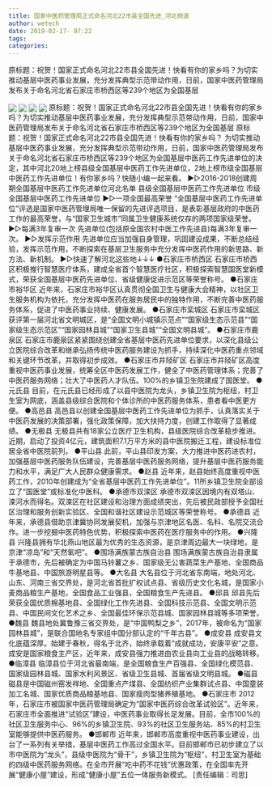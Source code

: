 ```yaml
---
title: 国家中医药管理局正式命名河北22市县全国先进_河北频道
author: wetech
date: 2019-02-17- 07:22
tags: 
categories: 
---
```

原标题：祝贺！国家正式命名河北22市县全国先进！快看有你的家乡吗？为切实推动基层中医药事业发展，充分发挥典型示范带动作用，日前，国家中医药管理局发布关于命名河北省石家庄市桥西区等239个地区为全国基层
<!-- more -->
                
<img align="center" border="0" src="http://p2.ifengimg.com/fck/2019_08/c267df445f89318_w1080_h601.jpg" />
                
<img align="center" border="0" src="http://p2.ifengimg.com/fck/2019_08/16d4d67413b4b14_w600_h513.png" />
                
<img align="center" border="0" src="http://p2.ifengimg.com/fck/2019_08/a4833cdfacb2ffd_w600_h288.png" />
            
<img align="center" border="0" src="http://p2.ifengimg.com/a/2016/0810/204c433878d5cf9size1_w16_h16.png" />
原标题：祝贺！国家正式命名河北22市县全国先进！快看有你的家乡吗？为切实推动基层中医药事业发展，充分发挥典型示范带动作用，日前，国家中医药管理局发布关于命名河北省石家庄市桥西区等239个地区为全国基层
原标题：祝贺！国家正式命名河北22市县全国先进！快看有你的家乡吗？
为切实推动基层中医药事业发展，充分发挥典型示范带动作用，日前，国家中医药管理局发布关于命名河北省石家庄市桥西区等239个地区为全国基层中医药工作先进单位的决定，其中河北20地上榜县级全国基层中医药工作先进单位，2地上榜市级全国基层中医药工作先进单位！有你家乡吗？快随小编一起来看。
▶▷2016-2018创建周期全国基层中医药工作先进单位河北名单
县级全国基层中医药工作先进单位
市级全国基层中医药工作先进单位
▶▷一项全国最高荣誉
“全国基层中医药工作先进单位”评选是国家中医药管理局唯一保留的先进评选项目，是表彰基层政府的中医药工作的最高荣誉，与“国家卫生城市”同属卫生健康系统仅存的两项国家级荣誉。
▶▷每满3年复审一次
先进单位(包括原全国农村中医工作先进县)每满3年复审一次。
▶▷发挥示范作用
先进单位应当加强自身管理，巩固建设成果，不断总结经验，发挥示范作用，不断探索在基层卫生服务中充分发挥中医药作用的新思路、新方法、新机制。
▶▷快速了解河北这些地↓↓↓
●石家庄市桥西区
石家庄市桥西区积极推行智慧医疗体系，建成全省首个智慧医疗社区，积极探索智慧国医堂新模式，荣获全国基层中医药先进单位、省级健康促进示范区等荣誉称号。
●石家庄市裕华区
近年来，石家庄市裕华区认真贯彻全国卫生与健康大会精神，以社区卫生服务机构为依托，充分发挥中医药在服务居民中的独特作用，不断完善中医药服务体系，促进了中医药事业持续、健康发展。
●石家庄市栾城区
石家庄市栾城区获评第一届河北省文明城区，是“全国文明小城镇示范点”“国家级生态示范县”“国家级生态示范区”“国家园林县城”“国家卫生县城”“全国文明县城”。
●石家庄市鹿泉区
石家庄市鹿泉区紧紧围绕创建全省基层中医药先进单位要求，以深化县级公立医院综合改革和继承弘扬传统中医药服务建设为抓手，持续深化中医药重点领域和关键环节改革，并取得初步成效。
●石家庄市井陉矿区
石家庄市井陉矿区高度重视中医药事业发展，统筹全区中医药发展工作，健全了中医药管理体系；完善了中医药服务网络；壮大了中医药人才队伍。100%的乡镇卫生院建成了国医堂。
●元氏县
目前，在元氏县已经形成了以县中医院为龙头，乡镇卫生院为枢纽，村卫生室为网底，涵盖县级综合医院和个体诊所的中医药服务体系，患者看中医更方便。
●高邑县
高邑县以创建全国基层中医药工作先进单位为抓手，认真落实关于中医药发展的决策部署，强化政策保障，加大扶持力度，创建工作取得了显著成绩。
●无极县
无极县共有18家公立医疗卫生机构，县级医院综合改革稳步推进。近期，启动了投资4亿元，建筑面积7.1万平方米的县中医院搬迁工程，建设标准位居全省中医院前列。
●平山县
此前，平山县印发方案，大力推进中医药进农村，加强基层中医药服务队伍建设，完善基层中医药服务网络，提升基层中医药服务能力和水平，满足广大人民群众健康需求。
●赵县
近年来，赵县始终高度重视中医药工作，2010年创建成为“全省基层中医药工作先进单位”。11所乡镇卫生院全部设立了“国医堂”或标准化中医科。
●承德市双滦区
承德市双滦区因境内有双塔山、滦河水而得名。双滦区在社区建设和治理方面成绩突出，先后被民政部授予全国社区治理和服务创新实验区、全国和谐社区建设示范城区等荣誉称号。
●承德县
近年来，承德县借助京津冀协同发展契机，加强与京津地区名医、名科、名院交流合作。进一步挖掘中医药特色优势，积极探索中医药在医疗服务中的作用。
●兴隆县
兴隆县拥有华北燕山地区最为优秀的生态资源，是京津周边最大一块绿地，是京津“凉岛”和“天然氧吧”。
●围场满族蒙古族自治县
围场满族蒙古族自治县隶属于承德市，先后被确定为中国马铃薯之乡、国家级无公害蔬菜生产基地、全国商品牛基地县、中国旅游明星县等。
●大名县
大名县位于河北省东南端，地处河北、山东、河南三省交界处，是河北省首批扩权试点县、省级历史文化名城，是国家小麦商品粮生产基地，全国食品工业强县，全国粮食生产先进县。
●邱县
邱县先后荣获全国优质棉基地县、全国绿化工作先进县、全国科技示范县、全国文明示范县、中国民间文化艺术之乡、全国最佳环保示范县城、国家园林县城等多项荣誉。
●魏县
魏县地处冀鲁豫三省交界处，是“中国鸭梨之乡”，2017年，被命名为“国家园林县城”，是联合国地名专家组中国分部认定的“千年古县”。
●成安县
成安县文化底蕴深厚。始建于春秋，得名于北齐，始终承载着“成就成功，安康平安”之意。成安是国家粮食主产区，近年来，成安县强力推进由农业县向工业县的战略转移。
●临漳县
临漳县位于河北省最南端，是全国粮食生产百强县、全国绿化模范县、国家级园林县城、国家水利风景区、省级卫生县城、首届省级文明县城。
●磁县
磁县是中国磁州窑发祥地、全国重点产煤县、全国纺织产业集群试点县、中国童装加工名城、国家优质商品粮基地县、国家瘦肉型猪养殖基地。
●石家庄市
2012年，石家庄市被国家中医药管理局确定为“国家中医药综合改革试验区”。近年来，石家庄市全面推进“试验区”建设，中医药事业取得长足发展。目前，全市100%的社区卫生服务中心、96%的乡镇卫生院、93%的社区卫生服务站、85%的村卫生室能够提供中医药服务。
●邯郸市
近年来，邯郸市高度重视中医药事业建设，出台了一系列有关举措，基层中医药工作高过全国水平。目前邯郸市已初步建立了以市中医院为“龙头”，县级中医院为“骨干”，乡镇卫生院为“枢纽”，村卫生室为基础的四级中医药服务网络。在全市开展“吃中药不花钱”优惠政策，在全国率先开展“健康小屋”建设，形成“健康小屋”五位一体服务新模式。
[责任编辑：司思]
            
